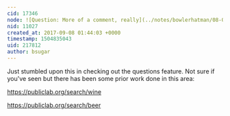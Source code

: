 ```yaml
---
cid: 17346
node: ![Question: More of a comment, really](../notes/bowlerhatman/08-09-2014/question-more-of-a-comment-really)
nid: 11027
created_at: 2017-09-08 01:44:03 +0000
timestamp: 1504835043
uid: 217812
author: bsugar
---
```


Just stumbled upon this in checking out the questions feature.  Not sure if you've seen but there has been some prior work done in this area:

https://publiclab.org/search/wine

https://publiclab.org/search/beer